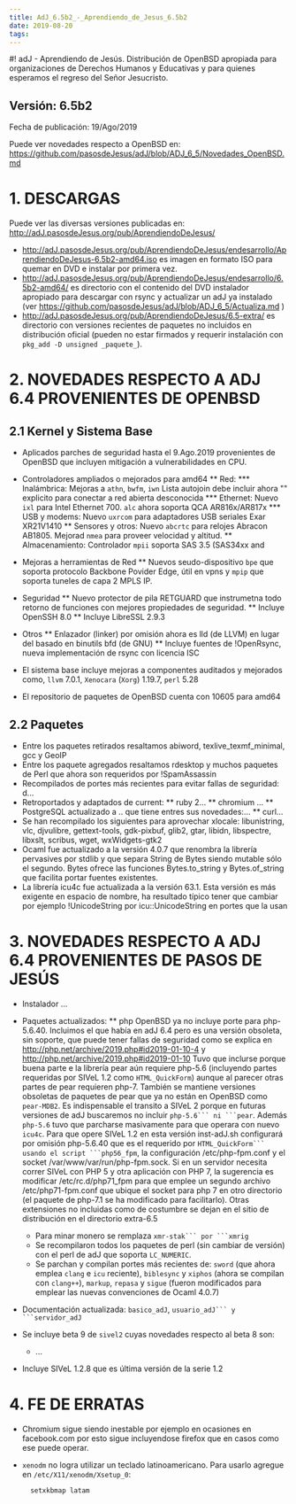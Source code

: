 ```yaml
---
title: AdJ_6.5b2_-_Aprendiendo_de_Jesus_6.5b2
date: 2019-08-20
tags:
---
```

#!  adJ - Aprendiendo de Jesús.
Distribución de OpenBSD apropiada para organizaciones de Derechos Humanos
y Educativas y para quienes esperamos el regreso del Señor Jesucristo.

##  Versión: 6.5b2
Fecha de publicación: 19/Ago/2019

Puede ver novedades respecto a OpenBSD en:
  https://github.com/pasosdeJesus/adJ/blob/ADJ_6_5/Novedades_OpenBSD.md

#  1. DESCARGAS

Puede ver las diversas versiones publicadas en: 
  http://adJ.pasosdeJesus.org/pub/AprendiendoDeJesus/

* http://adJ.pasosdeJesus.org/pub/AprendiendoDeJesus/endesarrollo/AprendiendoDeJesus-6.5b2-amd64.iso es imagen en formato ISO para quemar en DVD e instalar por primera vez.
* http://adJ.pasosdeJesus.org/pub/AprendiendoDeJesus/endesarrollo/6.5b2-amd64/ es directorio con el contenido del DVD instalador apropiado para descargar con rsync y actualizar un adJ ya instalado (ver  https://github.com/pasosdeJesus/adJ/blob/ADJ_6_5/Actualiza.md )
* http://adJ.pasosdeJesus.org/pub/AprendiendoDeJesus/6.5-extra/ es directorio con versiones recientes de paquetes no incluidos en distribución oficial (pueden no estar firmados y requerir instalación con `pkg_add -D unsigned _paquete_`).


#  2. NOVEDADES RESPECTO A ADJ 6.4 PROVENIENTES DE OPENBSD

##  2.1 Kernel y Sistema Base

* Aplicados parches de seguridad hasta el 9.Ago.2019 provenientes de 
  OpenBSD que incluyen mitigación a vulnerabilidades en CPU.
* Controladores ampliados o mejorados para amd64
** Red:
*** Inalámbrica: Mejoras a ```athn```, ```bwfm```, 
			```iwn``` Lista autojoin debe incluir ahora ""
 		        explicito para conectar a red abierta desconocida
*** Ethernet: Nuevo ```ixl``` para Intel Ethernet 700.
		  ```alc``` ahora soporta QCA AR816x/AR817x 
*** USB y modems: Nuevo ```uxrcom``` para adaptadores USB
		  seriales Exar XR21V1410
** Sensores y otros: Nuevo ```abcrtc``` para relojes Abracon AB1805.
 	  Mejorad ```nmea``` para proveer velocidad  y altitud.
** Almacenamiento: Controlador ```mpii``` soporta SAS 3.5 (SAS34xx and 
	
* Mejoras a herramientas de Red
** Nuevos seudo-dispositivo ```bpe``` que soporta protocolo Backbone 
	  Povider Edge, útil en vpns y ```mpip``` que soporta tuneles de 
          capa 2 MPLS IP.
* Seguridad
** Nuevo protector de pila RETGUARD que instrumetna todo retorno 
	  de funciones con mejores propiedades de seguridad. 
** Incluye OpenSSH 8.0
** Incluye LibreSSL 2.9.3
* Otros
** Enlazador (linker) por omisión ahora es lld (de LLVM) en 
	  lugar del basado en binutils bfd (de GNU)
** Incluye fuentes de !OpenRsync, nueva implementación de rsync
	  con licencia ISC

* El sistema base incluye mejoras a componentes auditados y mejorados 
  como, ```llvm``` 7.0.1,  ```Xenocara``` (```Xorg```) 1.19.7, 
  ```perl``` 5.28
* El repositorio de paquetes de OpenBSD cuenta con 10605 para amd64


##  2.2 Paquetes 


* Entre los paquetes retirados resaltamos abiword, 
  texlive_texmf_minimal, gcc y GeoIP
* Entre los paquete agregados resaltamos rdesktop y muchos paquetes
  de Perl que ahora son requeridos por !SpamAssassin 
* Recompilados de portes más recientes para evitar fallas de seguridad: 
	d...
* Retroportados y adaptados de current: 
** ruby 2...
** chromium ...
** PostgreSQL actualizado a .. que tiene entres sus novedades:...
** curl...
* Se han recompilado los siguientes para aprovechar xlocale: libunistring, 
  vlc, djvulibre, gettext-tools, gdk-pixbuf, glib2, gtar, libidn, 
  libspectre, libxslt, scribus, wget, wxWidgets-gtk2
* Ocaml fue actualizado a la versión 4.0.7 que renombra la librería
  pervasives por stdlib y que separa String de Bytes siendo mutable sólo 
  el segundo. Bytes ofrece las funciones Bytes.to_string y 
  Bytes.of_string que facilita portar fuentes existentes.
* La librería icu4c fue actualizada a la versión 63.1. Esta versión 
  es más exigente en espacio de nombre, ha resultado típico tener que
  cambiar por ejemplo !UnicodeString por icu::UnicodeString en portes que la 
  usan 



#  3. NOVEDADES RESPECTO A ADJ 6.4 PROVENIENTES DE PASOS DE JESÚS

* Instalador ...


* Paquetes actualizados:
** php 
		OpenBSD ya no incluye porte para php-5.6.40. 
		Incluimos el que había en adJ 6.4 pero es una versión
		obsoleta, sin soporte, que puede tener fallas de 
		seguridad como se explica en 
		http://php.net/archive/2019.php#id2019-01-10-4 y 
		http://php.net/archive/2019.php#id2019-01-10
		Tuvo que inclurse porque buena parte e la librería pear 
		aún requiere php-5.6 (incluyendo partes requeridas por 
		SIVeL 1.2 como `HTML_QuickForm`) aunque al parecer otras 
		partes de pear requieren php-7. También se mantiene
		versiones obsoletas de paquetes de pear que ya no están
		en OpenBSD como `pear-MDB2`.
		Es indispensable el transito a SIVeL 2 porque en
		futuras versiones de adJ buscaremos no incluir
		`php-5.6``` ni ```pear`.
 		Además `php-5.6` tuvo que parcharse masivamente para que 
		operara con nuevo `icu4c`.
		Para que opere SIVeL 1.2 en esta versión inst-adJ.sh
		configurará por omisión php-5.6.40 que es el requerido 
		por `HTML_QuickForm``` usando el script ```php56_fpm`, la 
		configuración /etc/php-fpm.conf y el socket 
		/var/www/var/run/php-fpm.sock.
		Si en un servidor necesita correr SIVeL con PHP 5 y otra
		aplicación con PHP 7, la sugerencia es modificar 
		/etc/rc.d/php71_fpm para que emplee un segundo
		archivo /etc/php71-fpm.conf que ubique el socket para
		php 7 en otro directorio (el paquete de php-7.1 se ha 
		modificado para facilitarlo).
		Otras extensiones no incluidas como de costumbre se 
		dejan en el sitio de distribución en el directorio 
		extra-6.5
	- Para minar monero se remplaza `xmr-stak``` por ```xmrig` 	
	- Se recompilaron todos los paquetes de perl (sin cambiar de 
	  versión) con el perl de adJ que soporta `LC_NUMERIC`.  
	- Se parchan y compilan portes más recientes de:
	  ```sword``` (que ahora emplea ```clang``` e ```icu``` reciente),
	  ```biblesync``` y ```xiphos``` (ahora se compilan con `clang++`),
	  ```markup```,  ```repasa``` y ```sigue``` (fueron modificados para emplear 
	   las nuevas convenciones de Ocaml 4.0.7)

* Documentación actualizada: `basico_adJ`, `usuario_adJ``` y ```servidor_adJ`

* Se incluye beta 9 de `sivel2` cuyas novedades respecto al beta 8 son:
  * ...
* Incluye SIVeL 1.2.8 que es última versión de la serie 1.2


#  4. FE DE ERRATAS

- Chromium sigue siendo inestable por ejemplo en ocasiones en facebook.com
  por esto sigue incluyendose firefox que en casos como ese puede operar.

- ```xenodm``` no logra utilizar un teclado latinoamericano.  Para usarlo
  agregue en `/etc/X11/xenodm/Xsetup_0`:

		setxkbmap latam

